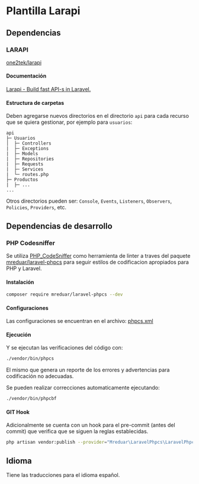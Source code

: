 # Plantilla Larapi

## Dependencias

### LARAPI

[one2tek/larapi](https://github.com/one2tek/larapi)

#### Documentación

[Larapi - Build fast API-s in Laravel.](https://one2tek.github.io/larapi/#/)

#### Estructura de carpetas

Deben agregarse nuevos directorios en el directorio `api` para cada recurso que se quiera gestionar, por ejemplo para `usuarios`:

```
api
├─ Usuarios
│  ├─ Controllers
|  ├─ Exceptions
|  ├─ Models
|  ├─ Repositories
|  ├─ Requests
|  ├─ Services
|  └─ routes.php
├─ Productos
|  ├─ ...
...
```

Otros directorios pueden ser: `Console`, `Events`, `Listeners`, `Observers`, `Policies`, `Providers`, etc.

## Dependencias de desarrollo

### PHP Codesniffer

Se utiliza [PHP_CodeSniffer](https://github.com/squizlabs/PHP_CodeSniffer) como herramienta de linter a traves del paquete [mreduar/laravel-phpcs](https://github.com/mreduar/laravel-phpcs) para seguir estilos de codificacion apropiados para PHP y Laravel.

#### Instalación

```bash
composer require mreduar/laravel-phpcs --dev
```

#### Configuraciones

Las configuraciones se encuentran en el archivo: [phpcs.xml](./phpcs.xml)

#### Ejecución

Y se ejecutan las verificaciones del código con:

```bash
./vendor/bin/phpcs
```

El mismo que genera un reporte de los errores y advertencias para codificación no adecuadas.

Se pueden realizar correcciones automaticamente ejecutando:

```bash
./vendor/bin/phpcbf
```

#### GIT Hook

Adicionalmente se cuenta con un hook para el pre-commit (antes del commit) que verifica que se siguen la reglas establecidas.

````bash
php artisan vendor:publish --provider="Mreduar\LaravelPhpcs\LaravelPhpcsServiceProvider" --tag="hook"```
````

## Idioma

Tiene las traducciones para el idioma español.
